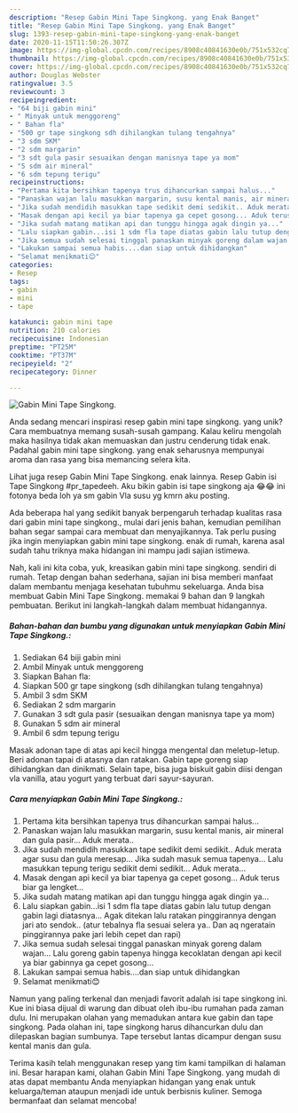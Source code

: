 ```yaml
---
description: "Resep Gabin Mini Tape Singkong. yang Enak Banget"
title: "Resep Gabin Mini Tape Singkong. yang Enak Banget"
slug: 1393-resep-gabin-mini-tape-singkong-yang-enak-banget
date: 2020-11-15T11:50:26.307Z
image: https://img-global.cpcdn.com/recipes/8908c40841630e0b/751x532cq70/gabin-mini-tape-singkong-foto-resep-utama.jpg
thumbnail: https://img-global.cpcdn.com/recipes/8908c40841630e0b/751x532cq70/gabin-mini-tape-singkong-foto-resep-utama.jpg
cover: https://img-global.cpcdn.com/recipes/8908c40841630e0b/751x532cq70/gabin-mini-tape-singkong-foto-resep-utama.jpg
author: Douglas Webster
ratingvalue: 3.5
reviewcount: 3
recipeingredient:
- "64 biji gabin mini"
- " Minyak untuk menggoreng"
- " Bahan fla"
- "500 gr tape singkong sdh dihilangkan tulang tengahnya"
- "3 sdm SKM"
- "2 sdm margarin"
- "3 sdt gula pasir sesuaikan dengan manisnya tape ya mom"
- "5 sdm air mineral"
- "6 sdm tepung terigu"
recipeinstructions:
- "Pertama kita bersihkan tapenya trus dihancurkan sampai halus..."
- "Panaskan wajan lalu masukkan margarin, susu kental manis, air mineral dan gula pasir... Aduk merata.."
- "Jika sudah mendidih masukkan tape sedikit demi sedikit.. Aduk merata agar susu dan gula meresap... Jika sudah masuk semua tapenya... Lalu masukkan tepung terigu sedikit demi sedikit... Aduk merata..."
- "Masak dengan api kecil ya biar tapenya ga cepet gosong... Aduk terus biar ga lengket..."
- "Jika sudah matang matikan api dan tunggu hingga agak dingin ya..."
- "Lalu siapkan gabin...isi 1 sdm fla tape diatas gabin lalu tutup dengan gabin lagi diatasnya... Agak ditekan lalu ratakan pinggirannya dengan jari ato sendok.. (atur tebalnya fla sesuai selera ya.. Dan aq ngeratain pinggirannya pake jari lebih cepet dan rapi)"
- "Jika semua sudah selesai tinggal panaskan minyak goreng dalam wajan... Lalu goreng gabin tapenya hingga kecoklatan dengan api kecil ya biar gabinnya ga cepet gosong..."
- "Lakukan sampai semua habis....dan siap untuk dihidangkan"
- "Selamat menikmati😊"
categories:
- Resep
tags:
- gabin
- mini
- tape

katakunci: gabin mini tape 
nutrition: 210 calories
recipecuisine: Indonesian
preptime: "PT25M"
cooktime: "PT37M"
recipeyield: "2"
recipecategory: Dinner

---
```



![Gabin Mini Tape Singkong.](https://img-global.cpcdn.com/recipes/8908c40841630e0b/751x532cq70/gabin-mini-tape-singkong-foto-resep-utama.jpg)

Anda sedang mencari inspirasi resep gabin mini tape singkong. yang unik? Cara membuatnya memang susah-susah gampang. Kalau keliru mengolah maka hasilnya tidak akan memuaskan dan justru cenderung tidak enak. Padahal gabin mini tape singkong. yang enak seharusnya mempunyai aroma dan rasa yang bisa memancing selera kita.

Lihat juga resep Gabin Mini Tape Singkong. enak lainnya. Resep Gabin isi Tape Singkong #pr_tapedeeh. Aku bikin gabin isi tape singkong aja 😂😂 ini fotonya beda loh ya sm gabin Vla susu yg kmrn aku posting.

Ada beberapa hal yang sedikit banyak berpengaruh terhadap kualitas rasa dari gabin mini tape singkong., mulai dari jenis bahan, kemudian pemilihan bahan segar sampai cara membuat dan menyajikannya. Tak perlu pusing jika ingin menyiapkan gabin mini tape singkong. enak di rumah, karena asal sudah tahu triknya maka hidangan ini mampu jadi sajian istimewa.


Nah, kali ini kita coba, yuk, kreasikan gabin mini tape singkong. sendiri di rumah. Tetap dengan bahan sederhana, sajian ini bisa memberi manfaat dalam membantu menjaga kesehatan tubuhmu sekeluarga. Anda bisa membuat Gabin Mini Tape Singkong. memakai 9 bahan dan 9 langkah pembuatan. Berikut ini langkah-langkah dalam membuat hidangannya.

<!--inarticleads1-->

##### Bahan-bahan dan bumbu yang digunakan untuk menyiapkan Gabin Mini Tape Singkong.:

1. Sediakan 64 biji gabin mini
1. Ambil  Minyak untuk menggoreng
1. Siapkan  Bahan fla:
1. Siapkan 500 gr tape singkong (sdh dihilangkan tulang tengahnya)
1. Ambil 3 sdm SKM
1. Sediakan 2 sdm margarin
1. Gunakan 3 sdt gula pasir (sesuaikan dengan manisnya tape ya mom)
1. Gunakan 5 sdm air mineral
1. Ambil 6 sdm tepung terigu


Masak adonan tape di atas api kecil hingga mengental dan meletup-letup. Beri adonan tapai di atasnya dan ratakan. Gabin tape goreng siap dihidangkan dan dinikmati. Selain tape, bisa juga biskuit gabin diisi dengan vla vanilla, atau yogurt yang terbuat dari sayur-sayuran. 

<!--inarticleads2-->

##### Cara menyiapkan Gabin Mini Tape Singkong.:

1. Pertama kita bersihkan tapenya trus dihancurkan sampai halus...
1. Panaskan wajan lalu masukkan margarin, susu kental manis, air mineral dan gula pasir... Aduk merata..
1. Jika sudah mendidih masukkan tape sedikit demi sedikit.. Aduk merata agar susu dan gula meresap... Jika sudah masuk semua tapenya... Lalu masukkan tepung terigu sedikit demi sedikit... Aduk merata...
1. Masak dengan api kecil ya biar tapenya ga cepet gosong... Aduk terus biar ga lengket...
1. Jika sudah matang matikan api dan tunggu hingga agak dingin ya...
1. Lalu siapkan gabin...isi 1 sdm fla tape diatas gabin lalu tutup dengan gabin lagi diatasnya... Agak ditekan lalu ratakan pinggirannya dengan jari ato sendok.. (atur tebalnya fla sesuai selera ya.. Dan aq ngeratain pinggirannya pake jari lebih cepet dan rapi)
1. Jika semua sudah selesai tinggal panaskan minyak goreng dalam wajan... Lalu goreng gabin tapenya hingga kecoklatan dengan api kecil ya biar gabinnya ga cepet gosong...
1. Lakukan sampai semua habis....dan siap untuk dihidangkan
1. Selamat menikmati😊


Namun yang paling terkenal dan menjadi favorit adalah isi tape singkong ini. Kue ini biasa dijual di warung dan dibuat oleh ibu-ibu rumahan pada zaman dulu. Ini merupakan olahan yang memadukan antara kue gabin dan tape singkong. Pada olahan ini, tape singkong harus dihancurkan dulu dan dilepaskan bagian sumbunya. Tape tersebut lantas dicampur dengan susu kental manis dan gula. 

Terima kasih telah menggunakan resep yang tim kami tampilkan di halaman ini. Besar harapan kami, olahan Gabin Mini Tape Singkong. yang mudah di atas dapat membantu Anda menyiapkan hidangan yang enak untuk keluarga/teman ataupun menjadi ide untuk berbisnis kuliner. Semoga bermanfaat dan selamat mencoba!
